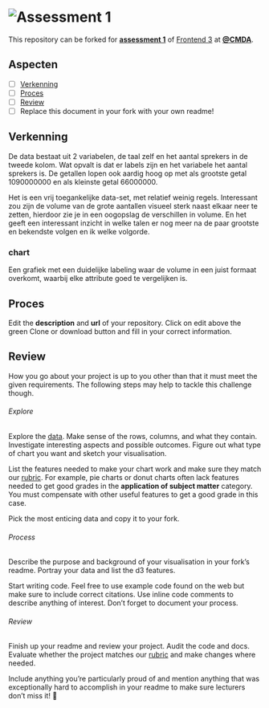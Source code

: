 # ![Assessment 1][banner]

This repository can be forked for [**assessment 1**][a1] of [Frontend 3][fe3]
at [**@CMDA**][cmda].

## Aspecten

*   [ ] [Verkenning](#verkenning)
*   [ ] [Proces](#proces)
*   [ ] [Review](#review)
*   [ ] Replace this document in your fork with your own readme!

## Verkenning

De data bestaat uit 2 variabelen, de taal zelf en het aantal sprekers in de tweede kolom. Wat opvalt is dat er labels zijn en het variabele het aantal sprekers is. De getallen lopen ook aardig hoog op met als grootste getal 1090000000 en als kleinste getal 66000000. 

Het is een vrij toegankelijke data-set, met relatief weinig regels. Interessant zou zijn de volume van de grote aantallen visueel sterk naast elkaar neer te zetten, hierdoor zie je in een oogopslag de verschillen in volume. En het geeft een interessant inzicht in welke talen er nog meer na de paar grootste en bekendste volgen en ik welke volgorde.

### chart
Een grafiek met een duidelijke labeling waar de volume in een juist formaat overkomt, waarbij elke attribute goed te vergelijken is. 

## Proces

Edit the **description** and **url** of your repository.  Click on edit above
the green Clone or download button and fill in your correct information.

## Review

How you go about your project is up to you other than that it must meet the
given requirements.  The following steps may help to tackle this challenge
though.

###### Explore

Explore the [data][].  Make sense of the rows, columns, and what they contain.
Investigate interesting aspects and possible outcomes.  Figure out what type of
chart you want and sketch your visualisation.

List the features needed to make your chart work and make sure they match our
[rubric][].  For example, pie charts or donut charts often lack features needed
to get good grades in the **application of subject matter** category.  You must
compensate with other useful features to get a good grade in this case.

Pick the most enticing data and copy it to your fork.

###### Process

Describe the purpose and background of your visualisation in your fork’s readme.
Portray your data and list the d3 features.

Start writing code.  Feel free to use example code found on the web but make
sure to include correct citations.  Use inline code comments to describe
anything of interest.  Don’t forget to document your process.

###### Review

Finish up your readme and review your project.  Audit the code and docs.
Evaluate whether the project matches our [rubric][] and make changes where
needed.

Include anything you’re particularly proud of and mention anything that was
exceptionally hard to accomplish in your readme to make sure lecturers don’t
miss it!  🌟

[banner]: https://cdn.rawgit.com/cmda-fe3/logo/3b150735/banner-assessment-1.svg

[a1]: https://github.com/cmda-fe3/course-17-18/tree/master/assessment-1#description

[data]: https://github.com/cmda-fe3/course-17-18/tree/master/assessment-1#data

[rubric]: https://github.com/cmda-fe3/course-17-18/tree/master/assessment-1#rubric

[fe3]: https://github.com/cmda-fe3

[cmda]: https://github.com/cmda

[pages]: https://pages.github.com
